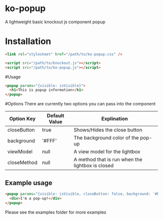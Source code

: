 # ko-popup
A lightweight basic knockout js component popup

# Installation
```html
<link rel="stylesheet" href="/path/to/ko-popup.css" />

<script src="/path/to/knockout.js"></script>
<script src="/path/to/ko-popup.js"></script>
```


#Usage
```html
<popup params="{visible: isVisible}">
  <h1>This is popup information</h1>
</popup>
```


#Options
There are currently two options you can pass into the component

| Option Key  | Default Value | Explination |
|-------------|---------------|-------------|
| closeButton | true          | Shows/Hides the close button |
| background  | '#FFF'        | The background color of the pop-up |
| viewModel   | null          | A view model for the lightbox |
| closeMethod | null          | A method that is run when the lightbox is closed |

## Example usage
```html
<popup params="{visible: isVisible, closeButton: false, background: '#BBB'}">
  <div>I'm a pop-up!</div>
</popup>
```

Please see the examples folder for more examples
